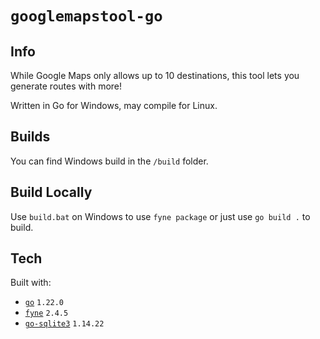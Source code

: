 # `googlemapstool-go`

## Info 
While Google Maps only allows up to 10 destinations, this tool lets you generate routes with more! 

Written in Go for Windows, may compile for Linux.

## Builds
You can find Windows build in the `/build` folder. 

## Build Locally
Use `build.bat` on Windows to use `fyne package` or just use `go build .` to build. 

## Tech 
Built with:

- [`go`](https://github.com/golang/go) `1.22.0`
- [`fyne`](https://github.com/fyne-io/fyne) `2.4.5`
- [`go-sqlite3`](https://github.com/mattn/go-sqlite3) `1.14.22`
